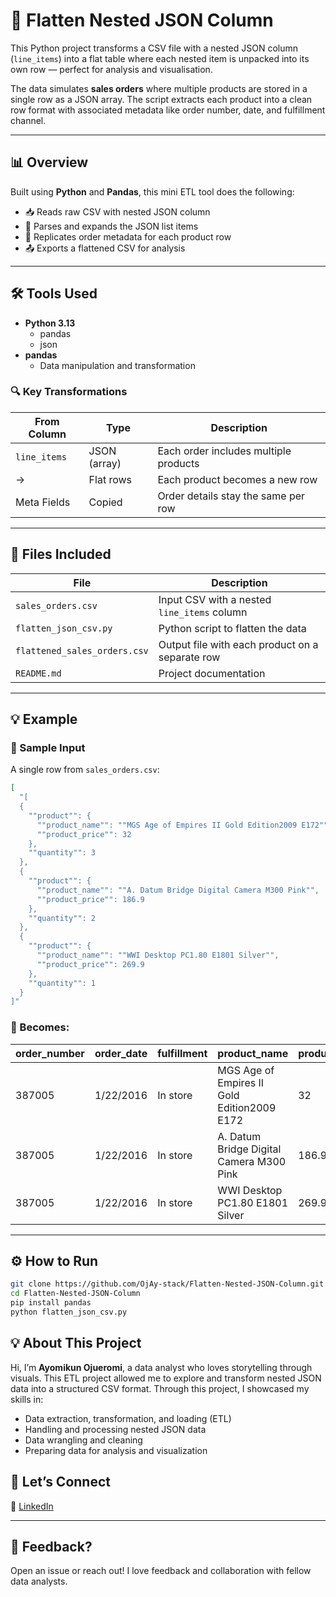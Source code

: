 # 🧾 Flatten Nested JSON Column

This Python project transforms a CSV file with a nested JSON column (`line_items`) into a flat table where each nested item is unpacked into its own row — perfect for analysis and visualisation.

The data simulates **sales orders** where multiple products are stored in a single row as a JSON array. The script extracts each product into a clean row format with associated metadata like order number, date, and fulfillment channel.

---

## 📊 Overview

Built using **Python** and **Pandas**, this mini ETL tool does the following:

- 📥 Reads raw CSV with nested JSON column
- 🧹 Parses and expands the JSON list items
- 🔄 Replicates order metadata for each product row
- 📤 Exports a flattened CSV for analysis

---
## 🛠️ Tools Used

- **Python 3.13**
  - pandas
  - json
- **pandas**
  - Data manipulation and transformation
    
### 🔍 Key Transformations

| From Column | Type          | Description                            |
|-------------|---------------|----------------------------------------|
| `line_items`| JSON (array)  | Each order includes multiple products  |
| →           | Flat rows     | Each product becomes a new row         |
| Meta Fields | Copied        | Order details stay the same per row    |

---

## 📂 Files Included

| File | Description |
|------|-------------|
| `sales_orders.csv` | Input CSV with a nested `line_items` column |
| `flatten_json_csv.py` | Python script to flatten the data |
| `flattened_sales_orders.csv` | Output file with each product on a separate row |
| `README.md` | Project documentation |

---

## 💡 Example

### 🎯 Sample Input

A single row from `sales_orders.csv`:

```json
[
  "[
  {
    ""product"": {
      ""product_name"": ""MGS Age of Empires II Gold Edition2009 E172"",
      ""product_price"": 32
    },
    ""quantity"": 3
  },
  {
    ""product"": {
      ""product_name"": ""A. Datum Bridge Digital Camera M300 Pink"",
      ""product_price"": 186.9
    },
    ""quantity"": 2
  },
  {
    ""product"": {
      ""product_name"": ""WWI Desktop PC1.80 E1801 Silver"",
      ""product_price"": 269.9
    },
    ""quantity"": 1
  }
]"
```

### 🔄 Becomes:

| order_number | order_date | fulfillment | product_name                    | product_price | quantity |
|--------------|------------|-------------|----------------------------------|---------------|----------|
| 387005       | 1/22/2016  | In store    | MGS Age of Empires II Gold Edition2009 E172 | 32         | 3        |
| 387005       | 1/22/2016  | In store    | A. Datum Bridge Digital Camera M300 Pink | 186.9         | 2        |
| 387005       | 1/22/2016  | In store    | WWI Desktop PC1.80 E1801 Silver | 269.9         | 1        |
---

## ⚙️ How to Run

```bash
git clone https://github.com/OjAy-stack/Flatten-Nested-JSON-Column.git
cd Flatten-Nested-JSON-Column
pip install pandas
python flatten_json_csv.py
```
## 💡 About This Project

Hi, I’m **Ayomikun Ojueromi**, a data analyst who loves storytelling through visuals. This ETL project allowed me to explore and transform nested JSON data into a structured CSV format. Through this project, I showcased my skills in:

- Data extraction, transformation, and loading (ETL)
- Handling and processing nested JSON data
- Data wrangling and cleaning
- Preparing data for analysis and visualization

## 🤝 Let’s Connect

📍 [LinkedIn](https://www.linkedin.com/in/aojueromi)

---

## 💬 Feedback?

Open an issue or reach out! I love feedback and collaboration with fellow data analysts.
